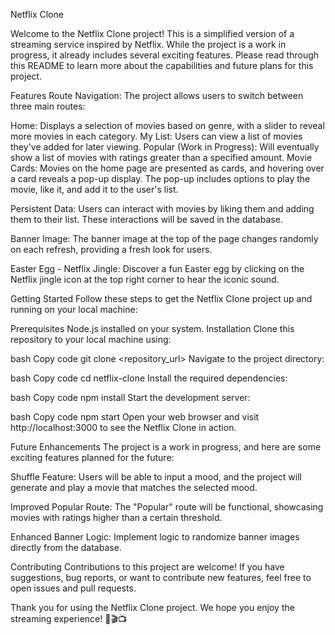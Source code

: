 Netflix Clone

Welcome to the Netflix Clone project! This is a simplified version of a streaming service inspired by Netflix. While the project is a work in progress, it already includes several exciting features. Please read through this README to learn more about the capabilities and future plans for this project.

Features
Route Navigation: The project allows users to switch between three main routes:

Home: Displays a selection of movies based on genre, with a slider to reveal more movies in each category.
My List: Users can view a list of movies they've added for later viewing.
Popular (Work in Progress): Will eventually show a list of movies with ratings greater than a specified amount.
Movie Cards: Movies on the home page are presented as cards, and hovering over a card reveals a pop-up display. The pop-up includes options to play the movie, like it, and add it to the user's list.

Persistent Data: Users can interact with movies by liking them and adding them to their list. These interactions will be saved in the database.

Banner Image: The banner image at the top of the page changes randomly on each refresh, providing a fresh look for users.

Easter Egg - Netflix Jingle: Discover a fun Easter egg by clicking on the Netflix jingle icon at the top right corner to hear the iconic sound.

Getting Started
Follow these steps to get the Netflix Clone project up and running on your local machine:

Prerequisites
Node.js installed on your system.
Installation
Clone this repository to your local machine using:

bash
Copy code
git clone <repository_url>
Navigate to the project directory:

bash
Copy code
cd netflix-clone
Install the required dependencies:

bash
Copy code
npm install
Start the development server:

bash
Copy code
npm start
Open your web browser and visit http://localhost:3000 to see the Netflix Clone in action.

Future Enhancements
The project is a work in progress, and here are some exciting features planned for the future:

Shuffle Feature: Users will be able to input a mood, and the project will generate and play a movie that matches the selected mood.

Improved Popular Route: The "Popular" route will be functional, showcasing movies with ratings higher than a certain threshold.

Enhanced Banner Logic: Implement logic to randomize banner images directly from the database.

Contributing
Contributions to this project are welcome! If you have suggestions, bug reports, or want to contribute new features, feel free to open issues and pull requests.

Thank you for using the Netflix Clone project. We hope you enjoy the streaming experience! 🍿🎬📺

